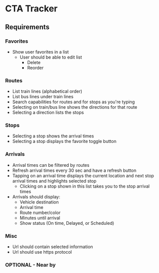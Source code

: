 # CTA Tracker

## Requirements

### Favorites

* Show user favorites in a list
  * User should be able to edit list
    * Delete
    * Reorder

### Routes

* List train lines (alphabetical order)
* List bus lines under train lines
* Search capabilities for routes and for stops as you're typing
* Selecting on train/bus line shows the directions for that route
* Selecting a direction lists the stops

### Stops

* Selecting a stop shows the arrival times
* Selecting a stop displays the favorite toggle button

### Arrivals

* Arrival times can be filtered by routes
* Refresh arrival times every 30 sec and have a refresh button
* Tapping on an arrival time displays the current location and next stop arrival times and highlights selected stop
  * Clicking on a stop shown in this list takes you to the stop arrival times
* Arrivals should display:
  * Vehicle destination
  * Arrival time
  * Route number/color
  * Minutes until arrival
  * Show status (On time, Delayed, or Scheduled)

### Misc

* Url should contain selected information
* Url should use https protocol

### OPTIONAL - Near by
